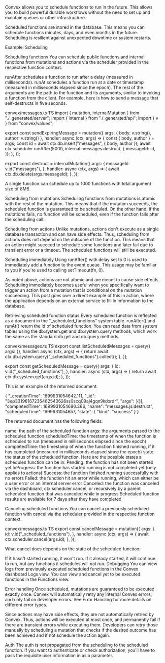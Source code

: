 Convex allows you to schedule functions to run in the future. This allows you to build powerful durable workflows without the need to set up and maintain queues or other infrastructure.

Scheduled functions are stored in the database. This means you can schedule functions minutes, days, and even months in the future. Scheduling is resilient against unexpected downtime or system restarts.

Example: Scheduling

Scheduling functions
You can schedule public functions and internal functions from mutations and actions via the scheduler provided in the respective function context.

runAfter schedules a function to run after a delay (measured in milliseconds).
runAt schedules a function run at a date or timestamp (measured in milliseconds elapsed since the epoch).
The rest of the arguments are the path to the function and its arguments, similar to invoking a function from the client. For example, here is how to send a message that self-destructs in five seconds.

convex/messages.ts
TS
import { mutation, internalMutation } from "./_generated/server";
import { internal } from "./_generated/api";
import { v } from "convex/values";

export const sendExpiringMessage = mutation({
  args: { body: v.string(), author: v.string() },
  handler: async (ctx, args) => {
    const { body, author } = args;
    const id = await ctx.db.insert("messages", { body, author });
    await ctx.scheduler.runAfter(5000, internal.messages.destruct, {
      messageId: id,
    });
  },
});

export const destruct = internalMutation({
  args: {
    messageId: v.id("messages"),
  },
  handler: async (ctx, args) => {
    await ctx.db.delete(args.messageId);
  },
});

A single function can schedule up to 1000 functions with total argument size of 8MB.

Scheduling from mutations
Scheduling functions from mutations is atomic with the rest of the mutation. This means that if the mutation succeeds, the scheduled function is guaranteed to be scheduled. On the other hand, if the mutations fails, no function will be scheduled, even if the function fails after the scheduling call.

Scheduling from actions
Unlike mutations, actions don't execute as a single database transaction and can have side effects. Thus, scheduling from actions does not depend on the outcome of the function. This means that an action might succeed to schedule some functions and later fail due to transient error or a timeout. The scheduled functions will still be executed.

Scheduling immediately
Using runAfter() with delay set to 0 is used to immediately add a function to the event queue. This usage may be familiar to you if you're used to calling setTimeout(fn, 0).

As noted above, actions are not atomic and are meant to cause side effects. Scheduling immediately becomes useful when you specifically want to trigger an action from a mutation that is conditional on the mutation succeeding. This post goes over a direct example of this in action, where the application depends on an external service to fill in information to the database.

Retrieving scheduled function status
Every scheduled function is reflected as a document in the "_scheduled_functions" system table. runAfter() and runAt() return the id of scheduled function. You can read data from system tables using the db.system.get and db.system.query methods, which work the same as the standard db.get and db.query methods.

convex/messages.ts
TS
export const listScheduledMessages = query({
  args: {},
  handler: async (ctx, args) => {
    return await ctx.db.system.query("_scheduled_functions").collect();
  },
});

export const getScheduledMessage = query({
  args: {
    id: v.id("_scheduled_functions"),
  },
  handler: async (ctx, args) => {
    return await ctx.db.system.get(args.id);
  },
});

This is an example of the returned document:

{
  "_creationTime": 1699931054642.111,
  "_id": "3ep33196167235462543626ss0scq09aj4gqn9kdxrdr",
  "args": [{}],
  "completedTime": 1699931054690.366,
  "name": "messages.js:destruct",
  "scheduledTime": 1699931054657,
  "state": { "kind": "success" }
}

The returned document has the following fields:

name: the path of the scheduled function
args: the arguments passed to the scheduled function
scheduledTime: the timestamp of when the function is scheduled to run (measured in milliseconds elapsed since the epoch)
completedTime: the timestamp of when the function finished running, if it has completed (measured in milliseconds elapsed since the epoch)
state: the status of the scheduled function. Here are the possible states a scheduled function can be in:
Pending: the function has not been started yet
InProgress: the function has started running is not completed yet (only applies to actions)
Success: the function finished running successfully with no errors
Failed: the function hit an error while running, which can either be a user error or an internal server error
Canceled: the function was canceled via the dashboard, ctx.scheduler.cancel, or recursively by a parent scheduled function that was canceled while in progress
Scheduled function results are available for 7 days after they have completed.

Canceling scheduled functions
You can cancel a previously scheduled function with cancel via the scheduler provided in the respective function context.

convex/messages.ts
TS
export const cancelMessage = mutation({
  args: {
    id: v.id("_scheduled_functions"),
  },
  handler: async (ctx, args) => {
    await ctx.scheduler.cancel(args.id);
  },
});

What cancel does depends on the state of the scheduled function:

If it hasn't started running, it won't run.
If it already started, it will continue to run, but any functions it schedules will not run.
Debugging
You can view logs from previously executed scheduled functions in the Convex dashboard Logs view. You can view and cancel yet to be executed functions in the Functions view.

Error handling
Once scheduled, mutations are guaranteed to be executed exactly once. Convex will automatically retry any internal Convex errors, and only fail on developer errors. See Error Handling for more details on different error types.

Since actions may have side effects, they are not automatically retried by Convex. Thus, actions will be executed at most once, and permanently fail if there are transient errors while executing them. Developers can retry those manually by scheduling a mutation that checks if the desired outcome has been achieved and if not schedule the action again.

Auth
The auth is not propagated from the scheduling to the scheduled function. If you want to authenticate or check authorization, you'll have to pass the requisite user information in as a parameter.